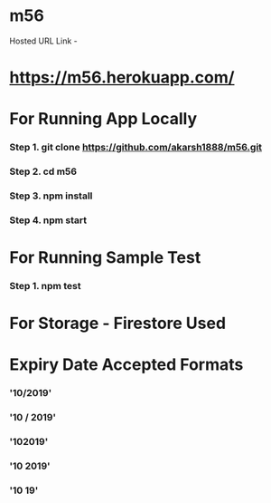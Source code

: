 # m56

Hosted URL Link -

# https://m56.herokuapp.com/

# For Running App Locally

### Step 1. git clone https://github.com/akarsh1888/m56.git

### Step 2. cd m56

### Step 3. npm install

### Step 4. npm start

# For Running Sample Test

### Step 1. npm test

# For Storage - Firestore Used

# Expiry Date Accepted Formats

### '10/2019'

### '10 / 2019'

### '102019'

### '10 2019'

### '10 19'
